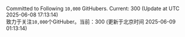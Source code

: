 Committed to Following `10,000` GitHubers. Current: <!-- FOLLOWING_COUNT -->300<!-- FOLLOWING_COUNT --> (Update at UTC <!-- LAST_UPDATED -->2025-06-08 17:13:14<!-- LAST_UPDATED -->)<br>
致力于关注`10,000`个GitHuber。当前：<!-- FOLLOWING_COUNT -->300<!-- FOLLOWING_COUNT --> (更新于北京时间 <!-- LAST_UPDATED_CST -->2025-06-09 01:13:14<!-- LAST_UPDATED_CST -->)
